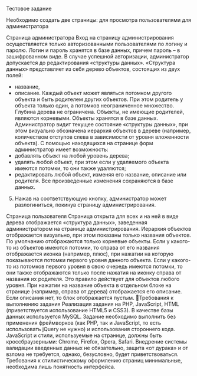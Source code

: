 Тестовое задание

Необходимо создать две страницы:
для просмотра пользователями
для администратора

Страница администратора
Вход на страницу администрирования осуществляется только авторизованными пользователями по логину и паролю. Логин и пароль хранятся в базе данных, причем пароль – в зашифрованном виде.
В случае успешной авторизации, администратор допускается до редактирования «структуры данных». «Структура данных» представляет из себя дерево объектов, состоящих из двух полей:
- название,
- описание.
Каждый объект может являться потомком другого объекта и быть родителем других объектов. При этом родитель у объекта только один, а потомков неограниченное множество. Глубина дерева не ограничена. Объекты, не имеющие родителей, являются корневыми.
Объекты хранятся в базе данных.
Администратор видит текущее состояние «структуры данных», при этом визуально обозначена иерархия объектов в дереве (например, количеством отступов слева в зависимости от уровня вложенности объекта). 
С помощью находящихся на странице форм администратор имеет возможность:
- добавлять объект на любой уровень дерева;
- удалять любой объект, при этом если у удаляемого объекта имеются потомки, то они также удаляются;
- редактировать любой объект, изменяя его название, описание или родителя.
Все произведенные изменения сохраняются в базе данных.
5.	Нажав на соответствующую кнопку, администратор может разлогиниться, покинув страницу администрирования.


Страница пользователя
Страница открыта для всех и на ней в виде дерева отображается «структура данных», заведенная администратором на странице администрирования. Иерархия объектов отображается визуально, при этом показаны только названия объектов.
По умолчанию отображаются только корневые объекты. Если у какого-то из объектов имеются потомки, то справа от его названия отображается иконка (например, плюс), при нажатии на которую показываются потомки первого уровня данного объекта. Если у какого-то из потомков первого уровня  в свою очередь имеются потомки, то они также отображаются только после нажатия на иконку справа от названия их родителя. Это правило действует для объектов любого уровня.
При нажатии на название объекта в отдельном блоке на странице (например, справа от дерева) отображается его описание. Если описания нет, то блок отображается пустым.
Требования к выполнению задания
Реализация задания на PHP, JavaScript, HTML (приветствуется использование HTML5 и CSS3). В качестве базы данных используется MySQL.
Задание необходимо выполнить без применения фреймворков (как PHP, так и JavaScript, то есть использовать jQuery не нужно) и использования стороннего кода.
JavaScript и стили, используемые на странице, должны быть кроссбраузерными: Chrome, Firefox, Opera, Safari.
Внедрение системы  валидации введенных  данных не обязательно, защита «от дурака» и от взлома не требуется, однако, безусловно, будет приветствоваться.
Требования к стилистическому оформлению страниц минимальные, необходима лишь понятность интерфейса.
